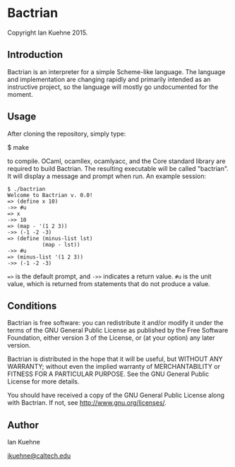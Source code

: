 Bactrian
========

Copyright Ian Kuehne 2015.

Introduction
------------

Bactrian is an interpreter for a simple Scheme-like language.  The language and
implementation are changing rapidly and primarily intended as an instructive
project, so the language will mostly go undocumented for the moment.

Usage
-----

After cloning the repository, simply type:

$ make

to compile.  OCaml, ocamllex, ocamlyacc, and the Core standard library are
required to build Bactrian.  The resulting executable will be called "bactrian".
It will display a message and prompt when run.  An example session:

    $ ./bactrian
    Welcome to Bactrian v. 0.0!
    => (define x 10)
    ->> #u
    => x
    ->> 10
    => (map - '(1 2 3))
    ->> (-1 -2 -3)
    => (define (minus-list lst)
               (map - lst))
    ->> #u
    => (minus-list '(1 2 3))
    ->> (-1 -2 -3)

`=>` is the default prompt, and `->>` indicates a return value.  `#u` is the
unit value, which is returned from statements that do not produce a value.

Conditions
----------

Bactrian is free software: you can redistribute it and/or modify it under the
terms of the GNU General Public License as published by the Free Software
Foundation, either version 3 of the License, or (at your option) any later
version.

Bactrian is distributed in the hope that it will be useful, but WITHOUT ANY
WARRANTY; without even the implied warranty of MERCHANTABILITY or FITNESS FOR A
PARTICULAR PURPOSE.  See the GNU General Public License for more details.

You should have received a copy of the GNU General Public License along with
Bactrian.  If not, see <http://www.gnu.org/licenses/>.

Author
------

Ian Kuehne

ikuehne@caltech.edu
